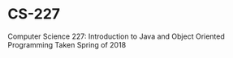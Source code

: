 # CS-227


Computer Science 227: Introduction to Java and Object Oriented Programming
Taken Spring of 2018
